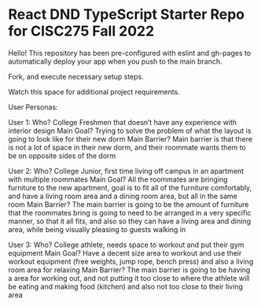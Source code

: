 # React DND TypeScript Starter Repo for CISC275 Fall 2022

Hello! This repository has been pre-configured with eslint and gh-pages to automatically deploy your app when you push to the main branch.

Fork, and execute necessary setup steps.

Watch this space for additional project requirements.

User Personas:

User 1:
Who?
College Freshmen that doesn’t have any experience with interior design
Main Goal?
Trying to solve the problem of what the layout is going to look like for their new dorm
Main Barrier?
Main barrier is that there is not a lot of space in their new dorm, and their roommate wants them to be on opposite sides of the dorm 

User 2:
Who?
College Junior, first time living off campus in an apartment with multiple roommates
Main Goal?
All the roommates are bringing furniture to the new apartment, goal is to fit all of the furniture comfortably, and have a living room area and a dining room area, but all in the same room
Main Barrier?
The main barrier is going to be the amount of furniture that the roommates bring is going to need to be arranged in a very specific manner, so that it all fits, and also so they can have a living area and dining area, while being visually pleasing to guests walking in 

User 3:
Who?
College athlete, needs space to workout and put their gym equipment
Main Goal?
Have a decent size area to workout and use their workout equipment (free weights, jump rope, bench press) and also a living room area for relaxing
Main Barrier?
The main barrier is going to be having a area for working out, and not putting it too close to where the athlete will be eating and making food (kitchen) and also not too close to their living area 
